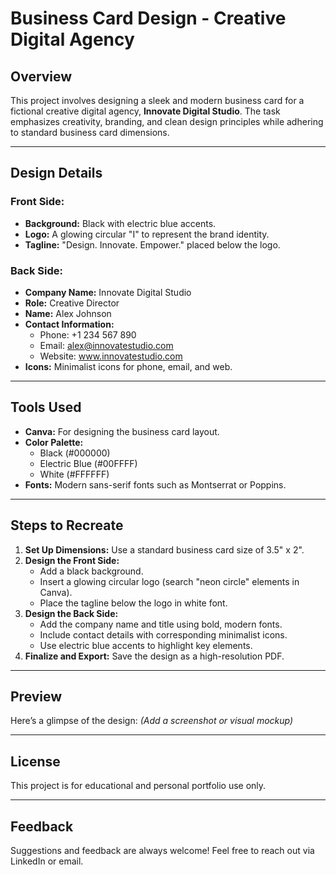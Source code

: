 # Business Card Design - Creative Digital Agency

## Overview
This project involves designing a sleek and modern business card for a fictional creative digital agency, **Innovate Digital Studio**. The task emphasizes creativity, branding, and clean design principles while adhering to standard business card dimensions.

---

## Design Details

### Front Side:
- **Background:** Black with electric blue accents.
- **Logo:** A glowing circular "I" to represent the brand identity.
- **Tagline:** "Design. Innovate. Empower." placed below the logo.

### Back Side:
- **Company Name:** Innovate Digital Studio
- **Role:** Creative Director
- **Name:** Alex Johnson
- **Contact Information:**
  - Phone: +1 234 567 890
  - Email: alex@innovatestudio.com
  - Website: www.innovatestudio.com
- **Icons:** Minimalist icons for phone, email, and web.

---

## Tools Used
- **Canva:** For designing the business card layout.
- **Color Palette:**
  - Black (#000000)
  - Electric Blue (#00FFFF)
  - White (#FFFFFF)
- **Fonts:** Modern sans-serif fonts such as Montserrat or Poppins.

---

## Steps to Recreate

1. **Set Up Dimensions:** Use a standard business card size of 3.5" x 2".
2. **Design the Front Side:**
   - Add a black background.
   - Insert a glowing circular logo (search "neon circle" elements in Canva).
   - Place the tagline below the logo in white font.
3. **Design the Back Side:**
   - Add the company name and title using bold, modern fonts.
   - Include contact details with corresponding minimalist icons.
   - Use electric blue accents to highlight key elements.
4. **Finalize and Export:** Save the design as a high-resolution PDF.

---

## Preview
Here’s a glimpse of the design: *(Add a screenshot or visual mockup)*

---

## License
This project is for educational and personal portfolio use only.

---

## Feedback
Suggestions and feedback are always welcome! Feel free to reach out via LinkedIn or email.
